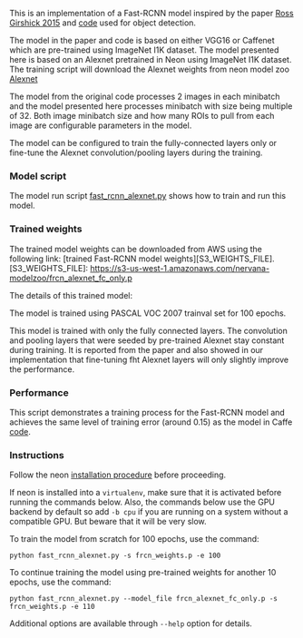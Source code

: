 
This is an implementation of a Fast-RCNN model inspired by the paper
[Ross Girshick 2015](http://arxiv.org/pdf/1504.08083v2.pdf) and [code](https://github.com/rbgirshick/fast-rcnn)
used for object detection.

The model in the paper and code is based on either VGG16 or Caffenet which are pre-trained using ImageNet I1K
dataset. The model presented here is based on an Alexnet pretrained in Neon using ImageNet I1K dataset. The
training script will download the Alexnet weights from neon model zoo
[Alexnet](https://github.com/nervanazoo/NervanaModelZoo/tree/master/ImageClassification/ILSVRC2012/Alexnet)

The model from the original code processes 2 images in each minibatch and the model presented here processes minibatch
with size being multiple of 32. Both image minibatch size and how many ROIs to pull from each image are configurable
parameters in the model.

The model can be configured to train the fully-connected layers only or fine-tune the Alexnet convolution/pooling
layers during the training.

### Model script

The model run script
[fast_rcnn_alexnet.py](https://github.com/nervanazoo/NervanaModelZoo/tree/master/ObjectLocalization/FastRCNN/fast_rcnn_alexnet.py
)
shows how to train and run this model.

### Trained weights

The trained model weights can be downloaded from AWS using the following link:
[trained Fast-RCNN model weights][S3_WEIGHTS_FILE].
[S3_WEIGHTS_FILE]: https://s3-us-west-1.amazonaws.com/nervana-modelzoo/frcn_alexnet_fc_only.p

The details of this trained model:

The model is trained using PASCAL VOC 2007 trainval set for 100 epochs.

This model is trained with only the fully connected layers. The convolution and pooling layers that were
seeded by pre-trained Alexnet stay constant during training. It is reported from the paper and also showed
in our implementation that fine-tuning fht Alexnet layers will only slightly improve the performance.
  
### Performance

This script demonstrates a training process for the Fast-RCNN model and achieves the same level of training
error (around 0.15) as the model in Caffe [code](https://github.com/rbgirshick/fast-rcnn).

### Instructions

Follow the neon [installation procedure](http://neon.nervanasys.com/docs/latest/installation.html)
before proceeding.

If neon is installed into a `virtualenv`, make sure that it is activated before running the commands below.
Also, the commands below use the GPU backend by default so add `-b cpu` if you are running on a system without
a compatible GPU. But beware that it will be very slow.

To train the model from scratch for 100 epochs, use the command:
```
python fast_rcnn_alexnet.py -s frcn_weights.p -e 100
```

To continue training the model using pre-trained weights for another 10 epochs, use the command:
```
python fast_rcnn_alexnet.py --model_file frcn_alexnet_fc_only.p -s frcn_weights.p -e 110
```

Additional options are available through `--help` option for details.
